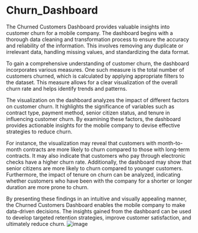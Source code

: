 # Churn_Dashboard

The Churned Customers Dashboard provides valuable insights into customer churn for a mobile company. The dashboard begins with a thorough data cleaning and transformation process to ensure the accuracy and reliability of the information. This involves removing any duplicate or irrelevant data, handling missing values, and standardizing the data format.

To gain a comprehensive understanding of customer churn, the dashboard incorporates various measures. One such measure is the total number of customers churned, which is calculated by applying appropriate filters to the dataset. This measure allows for a clear visualization of the overall churn rate and helps identify trends and patterns.

The visualization on the dashboard analyzes the impact of different factors on customer churn. It highlights the significance of variables such as contract type, payment method, senior citizen status, and tenure in influencing customer churn. By examining these factors, the dashboard provides actionable insights for the mobile company to devise effective strategies to reduce churn.

For instance, the visualization may reveal that customers with month-to-month contracts are more likely to churn compared to those with long-term contracts. It may also indicate that customers who pay through electronic checks have a higher churn rate. Additionally, the dashboard may show that senior citizens are more likely to churn compared to younger customers. Furthermore, the impact of tenure on churn can be analyzed, indicating whether customers who have been with the company for a shorter or longer duration are more prone to churn.

By presenting these findings in an intuitive and visually appealing manner, the Churned Customers Dashboard enables the mobile company to make data-driven decisions. The insights gained from the dashboard can be used to develop targeted retention strategies, improve customer satisfaction, and ultimately reduce churn.
![image](https://github.com/DiyaMalhotra/Churn_Dashboard/assets/90766447/ce86a417-c550-4173-a2fb-3d5d69d3ce24)
